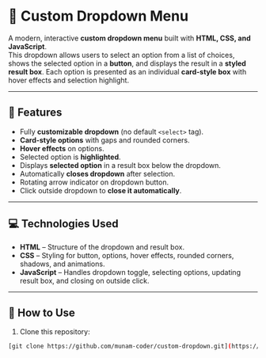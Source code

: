 # 🎯 Custom Dropdown Menu

A modern, interactive **custom dropdown menu** built with **HTML, CSS, and JavaScript**.  
This dropdown allows users to select an option from a list of choices, shows the selected option in a **button**, and displays the result in a **styled result box**. Each option is presented as an individual **card-style box** with hover effects and selection highlight.

---

## 🌟 Features

- Fully **customizable dropdown** (no default `<select>` tag).  
- **Card-style options** with gaps and rounded corners.  
- **Hover effects** on options.  
- Selected option is **highlighted**.  
- Displays **selected option** in a result box below the dropdown.  
- Automatically **closes dropdown** after selection.  
- Rotating arrow indicator on dropdown button.  
- Click outside dropdown to **close it automatically**.  

---

## 💻 Technologies Used

- **HTML** – Structure of the dropdown and result box.  
- **CSS** – Styling for button, options, hover effects, rounded corners, shadows, and animations.  
- **JavaScript** – Handles dropdown toggle, selecting options, updating result box, and closing on outside click.  

---

## 🚀 How to Use

1. Clone this repository:  
```bash
[git clone https://github.com/munam-coder/custom-dropdown.git](https://github.com/munam-coder/Custom-Dropdown-.git)
